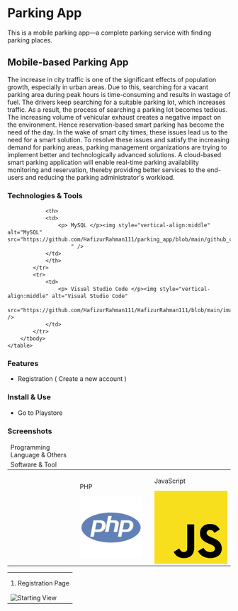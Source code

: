 # Parking App
This is a mobile parking app—a complete parking service with finding parking places. 

## Mobile-based Parking App
The increase in city traffic is one of the significant effects of population growth, especially in urban areas. Due to this, searching for a vacant parking area during peak hours is time-consuming and results in wastage of fuel. The drivers keep searching for a suitable parking lot, which increases traffic. As a result, the process of searching a parking lot becomes tedious. The increasing volume of vehicular exhaust creates a  negative impact on the environment. Hence reservation-based smart parking has become the need of the day. In the wake of smart city times, these issues lead us to the need for a smart solution. To resolve these issues and satisfy the increasing demand for parking areas,  parking management organizations are trying to implement better and technologically advanced solutions. A cloud-based smart parking application will enable real-time parking availability monitoring and reservation, thereby providing better services to the end-users and reducing the parking administrator's workload.

### Technologies & Tools
 <table>
        <thead>
            <tr>
                <td> Programming Language & Others</th>
            </tr>
            <tr>
                <td> Software & Tool </th>
            </tr>
        </thead>
        <tbody>
            <tr>
                <th>
                <td>
                    <p> PHP </p><img style="vertical-align:middle" alt="PHP"
                        src="https://github.com/HafizurRahman111/parking_app/blob/main/github_contents_parking/images/php.svg" />
                </td>
                </th>
                <th>
                <td>
                    <p> JavaScript </p><img style="vertical-align:middle" alt="Javascript"
                        src="https://github.com/HafizurRahman111/parking_app/blob/main/github_contents_parking/images/javascript.svg" />
                </td>
                </th>

                <th>
                <td>
                    <p> MySQL </p><img style="vertical-align:middle" alt="MySQL" src="https://github.com/HafizurRahman111/parking_app/blob/main/github_contents_parking/images/mysql.svg
                        " />
                </td>
                </th>
            </tr>
            <tr>
                <td>
                    <p> Visual Studio Code </p><img style="vertical-align:middle" alt="Visual Studio Code"
                        src="https://github.com/HafizurRahman111/HafizurRahman111/blob/main/images/vscode.png" />
                </td>
            </tr>
        </tbody>
    </table>



### Features
 - Registration ( Create a new account )
 
 
### Install & Use
 - Go to Playstore
 
### Screenshots

<table>
        <tr>
          <td><p>1. Registration Page </p><img style="vertical-align:middle" alt="Starting View" src="Screenshots/Screenshot 2020-01-18 12.23.12.png" /></td>
        </tr>
</table>


